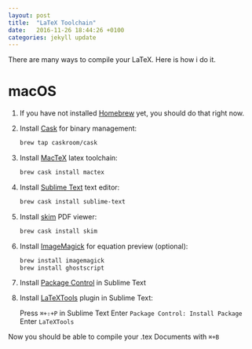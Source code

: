 ```yaml
---
layout: post
title:  "LaTeX Toolchain"
date:   2016-11-26 18:44:26 +0100
categories: jekyll update
---
```


There are many ways to compile your LaTeX.
Here is how i do it.

# macOS

1. If you have not installed [Homebrew][brew] yet, you should do that right now.

2. Install [Cask][cask] for binary management:

    ```bash
    brew tap caskroom/cask
    ```

3. Install [MacTeX][mactex] latex toolchain:

    ```bash
    brew cask install mactex
    ```

4. Install [Sublime Text][subl] text editor:

    ```bash
    brew cask install sublime-text
    ```

5. Install [skim][skim] PDF viewer:

    ```bash
    brew cask install skim
    ```

6. Install [ImageMagick][imagemagick] for equation preview (optional):

    ```bash
    brew install imagemagick
    brew install ghostscript
    ```

7. Install [Package Control][packagecontrol] in Sublime Text


7. Install [LaTeXTools][latextools] plugin in Sublime Text:

    Press `⌘+⇧+P` in Sublime Text
    Enter `Package Control: Install Package`
    Enter `LaTeXTools`

Now you should be able to compile your .tex Documents with `⌘+B`




[brew]: http://brew.sh
[cask]: https://caskroom.github.io
[mactex]: http://www.tug.org/mactex/
[skim]: http://skim-app.sourceforge.net
[subl]: https://www.sublimetext.com
[imagemagick]: http://imagemagick.org
[packagecontrol]: https://packagecontrol.io/installation
[latextools]: https://github.com/SublimeText/LaTeXTools